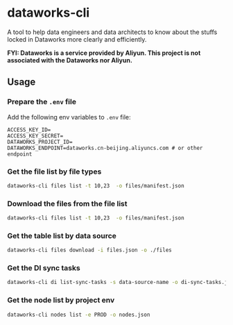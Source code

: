 # dataworks-cli

A tool to help data engineers and data architects to know about the stuffs locked in Dataworks more clearly and efficiently.

**FYI: Dataworks is a service provided by Aliyun. This project is not associated with the Dataworks nor Aliyun.**

## Usage

### Prepare the `.env` file

Add the following env variables to `.env` file:

```env
ACCESS_KEY_ID=
ACCESS_KEY_SECRET=
DATAWORKS_PROJECT_ID=
DATAWORKS_ENDPOINT=dataworks.cn-beijing.aliyuncs.com # or other endpoint
```

### Get the file list by file types

```bash
dataworks-cli files list -t 10,23  -o files/manifest.json
```


### Download the files from the file list

```bash
dataworks-cli files list -t 10,23  -o files/manifest.json
```

### Get the table list by data source

```bash
dataworks-cli files download -i files.json -o ./files
```

### Get the DI sync tasks

```bash
dataworks-cli di list-sync-tasks -s data-source-name -o di-sync-tasks.json
```

### Get the node list by project env

```bash
dataworks-cli nodes list -e PROD -o nodes.json
```

